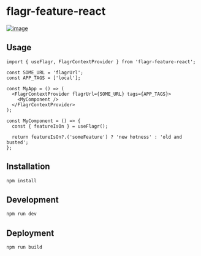 # flagr-feature-react

[![image](https://img.shields.io/npm/v/flagr-feature-react?color=CC3534&logo=npm)](https://www.npmjs.com/package/flagr-feature-react)

## Usage

```tsx
import { useFlagr, FlagrContextProvider } from 'flagr-feature-react';

const SOME_URL = 'flagrUrl';
const APP_TAGS = ['local'];

const MyApp = () => (
  <FlagrContextProvider flagrUrl={SOME_URL} tags={APP_TAGS}>
    <MyComponent />
  </FlagrContextProvider>
);

const MyComponent = () => {
  const { featureIsOn } = useFlagr();

  return featureIsOn?.('someFeature') ? 'new hotness' : 'old and busted';
};
```

## Installation

```bash
npm install
```

## Development

```bash
npm run dev
```

## Deployment

```bash
npm run build
```
